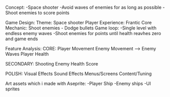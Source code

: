 Concept: 
-Space shooter
-Avoid waves of enemies for as long as possible
-Shoot enemies to score points

Game Design:
     Theme: Space shooter
     Player Experience: Frantic
     Core Mechanic: Shoot enemies - Dodge bullets
     Game loop: -Single level with endless enemy waves
                -Shoot enemies for points until health reavhes zero and game ends

Feature Analysis:
CORE:
Player Movement    Enemy Movement -->  Enemy Waves   Player Health 	
                        
SECONDARY:
Shooting        Enemy Health        Score

POLISH:
Visual Effects     Sound Effects     Menus/Screens     Content/Tuning

Art assets which i made with Aseprite:
-Player Ship
-Enemy ships
-UI sprites
